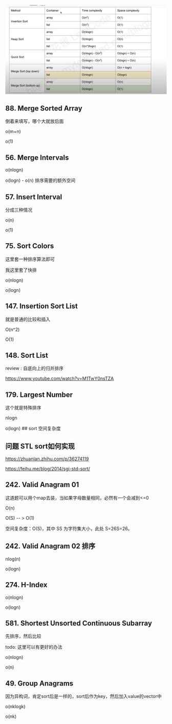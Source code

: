 ![sort](./assets/01.png)

## 88. Merge Sorted Array

倒着来填写，哪个大就放后面

o(m+n)

o(1)

## 56. Merge Intervals

o(nlogn)

o(logn) - o(n) 排序需要的额外空间

## 57. Insert Interval

分成三种情况

o(n)

o(1)

## 75. Sort Colors

这里套一种排序算法即可

我这里套了快排 

o(nlogn)

o(logn)

## 147. Insertion Sort List

就是普通的比较和插入

O(n^2)

O(1)

## 148. Sort List

review : 自底向上的归并排序

https://www.youtube.com/watch?v=M1TwY0nsTZA

## 179. Largest Number

这个就是特殊排序

nlogn 

o(logn) ##  sort 空间复杂度

## 问题 STL sort如何实现

https://zhuanlan.zhihu.com/p/36274119

https://feihu.me/blog/2014/sgi-std-sort/

## 242. Valid Anagram 01 

这道题可以用个map去装，当如果字母数量相同，必然有一个会减到<=0

O(n)


O(S)  -- > O(1)

空间复杂度：O(S)，其中 SS 为字符集大小，此处 S=26S=26。



## 242. Valid Anagram 02 排序

nlog(n)

o(logn)

## 274. H-Index

o(nlogn)

o(logn)

## 581. Shortest Unsorted Continuous Subarray

先排序，然后比较

todo: 这里可以有更好的办法

o(nlogn)

o(n)

## 49. Group Anagrams

因为异构词，肯定sort后是一样的，sort后作为key，然后加入value的vector中

o(nklogk)

o(nk)



